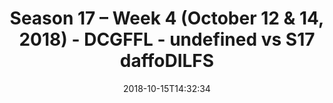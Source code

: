 ---
title: Season 17 – Week 4 (October 12 & 14, 2018) - DCGFFL - undefined vs S17 daffoDILFS
teams-score:
- team: ''
  score: 24
- team: _teams/s17-power-yellow.md
  score: 0
mvp: N. Eckert (P. Blue); T. Loughran (P. Yellow)
game-ball: M. Keifer (P. Blue); K. Green (P. Yellow)
season: 17
week: 4
date: '2018-10-15T14:32:34'
pageid: season-17-week-4-october-12-14-2018-6700-vs-6702
---
